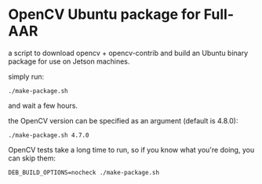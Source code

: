 # OpenCV Ubuntu package for Full-AAR

a script to download opencv + opencv-contrib and build an Ubuntu binary package for use on Jetson machines.

simply run:

```shell
./make-package.sh
```

and wait a few hours.

the OpenCV version can be specified as an argument (default is 4.8.0):

```shell
./make-package.sh 4.7.0
```

OpenCV tests take a long time to run, so if you know what you're doing, you can skip them:

```shell
DEB_BUILD_OPTIONS=nocheck ./make-package.sh
```
